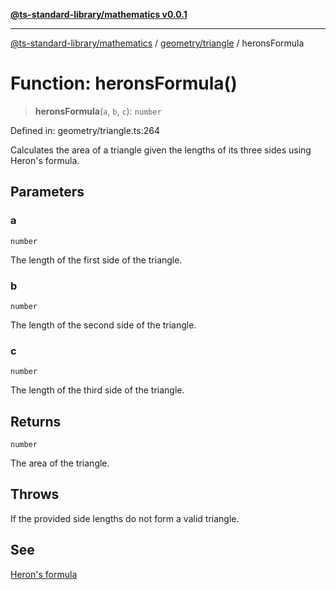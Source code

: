 [**@ts-standard-library/mathematics v0.0.1**](../../../README.md)

***

[@ts-standard-library/mathematics](../../../README.md) / [geometry/triangle](../README.md) / heronsFormula

# Function: heronsFormula()

> **heronsFormula**(`a`, `b`, `c`): `number`

Defined in: geometry/triangle.ts:264

Calculates the area of a triangle given the lengths of its three sides using Heron's formula.

## Parameters

### a

`number`

The length of the first side of the triangle.

### b

`number`

The length of the second side of the triangle.

### c

`number`

The length of the third side of the triangle.

## Returns

`number`

The area of the triangle.

## Throws

If the provided side lengths do not form a valid triangle.

## See

[Heron's formula](https://en.wikipedia.org/wiki/Heron%27s_formula)

